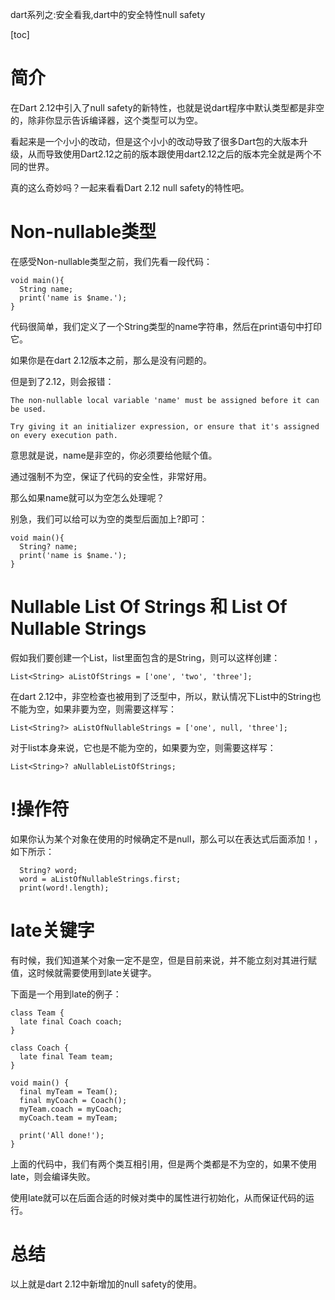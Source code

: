 dart系列之:安全看我,dart中的安全特性null safety

[toc]

# 简介

在Dart 2.12中引入了null safety的新特性，也就是说dart程序中默认类型都是非空的，除非你显示告诉编译器，这个类型可以为空。

看起来是一个小小的改动，但是这个小小的改动导致了很多Dart包的大版本升级，从而导致使用Dart2.12之前的版本跟使用dart2.12之后的版本完全就是两个不同的世界。

真的这么奇妙吗？一起来看看Dart 2.12 null safety的特性吧。

# Non-nullable类型

在感受Non-nullable类型之前，我们先看一段代码：

```
void main(){
  String name;
  print('name is $name.');
}
```

代码很简单，我们定义了一个String类型的name字符串，然后在print语句中打印它。

如果你是在dart 2.12版本之前，那么是没有问题的。

但是到了2.12，则会报错：

```
The non-nullable local variable 'name' must be assigned before it can be used.

Try giving it an initializer expression, or ensure that it's assigned on every execution path.
```

意思就是说，name是非空的，你必须要给他赋个值。

通过强制不为空，保证了代码的安全性，非常好用。

那么如果name就可以为空怎么处理呢？

别急，我们可以给可以为空的类型后面加上?即可：

```
void main(){
  String? name;
  print('name is $name.');
}
```

# Nullable List Of Strings 和 List Of Nullable Strings

假如我们要创建一个List，list里面包含的是String，则可以这样创建：

```
List<String> aListOfStrings = ['one', 'two', 'three'];
```

在dart 2.12中，非空检查也被用到了泛型中，所以，默认情况下List中的String也不能为空，如果非要为空，则需要这样写：

```
List<String?> aListOfNullableStrings = ['one', null, 'three'];
```

对于list本身来说，它也是不能为空的，如果要为空，则需要这样写：

```
List<String>? aNullableListOfStrings;
```

# !操作符

如果你认为某个对象在使用的时候确定不是null，那么可以在表达式后面添加！，如下所示：

```
  String? word;
  word = aListOfNullableStrings.first;
  print(word!.length);
```

# late关键字

有时候，我们知道某个对象一定不是空，但是目前来说，并不能立刻对其进行赋值，这时候就需要使用到late关键字。

下面是一个用到late的例子：

```
class Team {
  late final Coach coach;
}

class Coach {
  late final Team team;
}

void main() {
  final myTeam = Team();
  final myCoach = Coach();
  myTeam.coach = myCoach;
  myCoach.team = myTeam;

  print('All done!');
}
```

上面的代码中，我们有两个类互相引用，但是两个类都是不为空的，如果不使用late，则会编译失败。

使用late就可以在后面合适的时候对类中的属性进行初始化，从而保证代码的运行。

# 总结

以上就是dart 2.12中新增加的null safety的使用。



